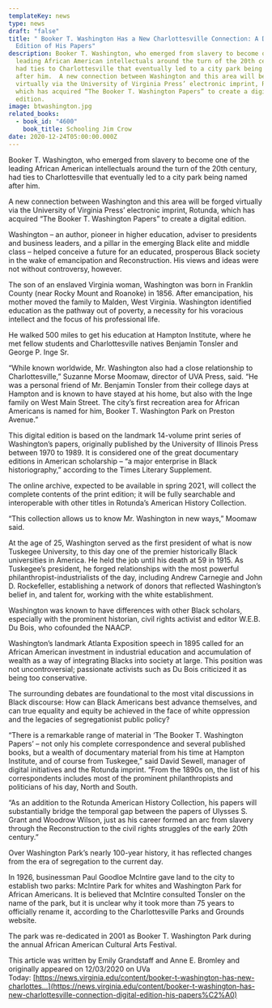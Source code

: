 ```yaml
---
templateKey: news
type: news
draft: "false"
title: " Booker T. Washington Has a New Charlottesville Connection: A Digital
  Edition of His Papers"
description: Booker T. Washington, who emerged from slavery to become one of the
  leading African American intellectuals around the turn of the 20th century,
  had ties to Charlottesville that eventually led to a city park being named
  after him.  A new connection between Washington and this area will be forged
  virtually via the University of Virginia Press’ electronic imprint, Rotunda,
  which has acquired “The Booker T. Washington Papers” to create a digital
  edition.
image: btwashington.jpg
related_books:
  - book_id: "4600"
    book_title: Schooling Jim Crow
date: 2020-12-24T05:00:00.000Z
---
```

Booker T. Washington, who emerged from slavery to become one of the leading African American intellectuals around the turn of the 20th century, had ties to Charlottesville that eventually led to a city park being named after him.

A new connection between Washington and this area will be forged virtually via the University of Virginia Press’ electronic imprint, Rotunda, which has acquired “The Booker T. Washington Papers” to create a digital edition.

Washington – an author, pioneer in higher education, adviser to presidents and business leaders, and a pillar in the emerging Black elite and middle class – helped conceive a future for an educated, prosperous Black society in the wake of emancipation and Reconstruction. His views and ideas were not without controversy, however.

The son of an enslaved Virginia woman, Washington was born in Franklin County (near Rocky Mount and Roanoke) in 1856. After emancipation, his mother moved the family to Malden, West Virginia. Washington identified education as the pathway out of poverty, a necessity for his voracious intellect and the focus of his professional life.

He walked 500 miles to get his education at Hampton Institute, where he met fellow students and Charlottesville natives Benjamin Tonsler and George P. Inge Sr.

“While known worldwide, Mr. Washington also had a close relationship to Charlottesville,” Suzanne Morse Moomaw, director of UVA Press, said. “He was a personal friend of Mr. Benjamin Tonsler from their college days at Hampton and is known to have stayed at his home, but also with the Inge family on West Main Street. The city’s first recreation area for African Americans is named for him, Booker T. Washington Park on Preston Avenue.”

This digital edition is based on the landmark 14-volume print series of Washington’s papers, originally published by the University of Illinois Press between 1970 to 1989. It is considered one of the great documentary editions in American scholarship – “a major enterprise in Black historiography,” according to the Times Literary Supplement.

The online archive, expected to be available in spring 2021, will collect the complete contents of the print edition; it will be fully searchable and interoperable with other titles in Rotunda’s American History Collection.

“This collection allows us to know Mr. Washington in new ways,” Moomaw said.

At the age of 25, Washington served as the first president of what is now Tuskegee University, to this day one of the premier historically Black universities in America. He held the job until his death at 59 in 1915. As Tuskegee’s president, he forged relationships with the most powerful philanthropist-industrialists of the day, including Andrew Carnegie and John D. Rockefeller, establishing a network of donors that reflected Washington’s belief in, and talent for, working with the white establishment.

Washington was known to have differences with other Black scholars, especially with the prominent historian, civil rights activist and editor W.E.B. Du Bois, who cofounded the NAACP.

Washington’s landmark Atlanta Exposition speech in 1895 called for an African American investment in industrial education and accumulation of wealth as a way of integrating Blacks into society at large. This position was not uncontroversial; passionate activists such as Du Bois criticized it as being too conservative.

The surrounding debates are foundational to the most vital discussions in Black discourse: How can Black Americans best advance themselves, and can true equality and equity be achieved in the face of white oppression and the legacies of segregationist public policy?

“There is a remarkable range of material in ‘The Booker T. Washington Papers’ – not only his complete correspondence and several published books, but a wealth of documentary material from his time at Hampton Institute, and of course from Tuskegee,” said David Sewell, manager of digital initiatives and the Rotunda imprint. “From the 1890s on, the list of his correspondents includes most of the prominent philanthropists and politicians of his day, North and South.

“As an addition to the Rotunda American History Collection, his papers will substantially bridge the temporal gap between the papers of Ulysses S. Grant and Woodrow Wilson, just as his career formed an arc from slavery through the Reconstruction to the civil rights struggles of the early 20th century.”

Over Washington Park’s nearly 100-year history, it has reflected changes from the era of segregation to the current day.

In 1926, businessman Paul Goodloe McIntire gave land to the city to establish two parks: McIntire Park for whites and Washington Park for African Americans. It is believed that McIntire consulted Tonsler on the name of the park, but it is unclear why it took more than 75 years to officially rename it, according to the Charlottesville Parks and Grounds website.

The park was re-dedicated in 2001 as Booker T. Washington Park during the annual African American Cultural Arts Festival.

This article was written by Emily Grandstaff and Anne E. Bromley and originally appeared on 12/03/2020 on UVa Today: [https://news.virginia.edu/content/booker-t-washington-has-new-charlottes...](https://news.virginia.edu/content/booker-t-washington-has-new-charlottesville-connection-digital-edition-his-papers%C2%A0)